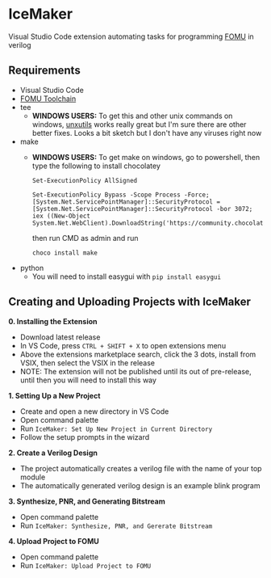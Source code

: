 # IceMaker 

Visual Studio Code extension automating tasks for programming [FOMU](https://tomu.im/fomu.html) in verilog


## Requirements
- Visual Studio Code
- [FOMU Toolchain](https://github.com/im-tomu/fomu-toolchain)
- tee
  - **WINDOWS USERS:** To get this and other unix commands on windows, [unxutils](https://sourceforge.net/projects/unxutils/files/unxutils/current/) works really great but I'm sure there are other better fixes. Looks a bit sketch but I don't have any viruses right now
- make
  - **WINDOWS USERS:** To get make on windows, go to powershell, then type the following to install chocolatey
  
    ``` 
    Set-ExecutionPolicy AllSigned

    Set-ExecutionPolicy Bypass -Scope Process -Force; [System.Net.ServicePointManager]::SecurityProtocol = [System.Net.ServicePointManager]::SecurityProtocol -bor 3072; iex ((New-Object System.Net.WebClient).DownloadString('https://community.chocolatey.org/install.ps1')) 
    ```
    then run CMD as admin and run
    ```
    choco install make
    ```
- python
  - You will need to install easygui with `pip install easygui`

## Creating and Uploading Projects with IceMaker
**0. Installing the Extension**
- Download latest release
- In VS Code, press `CTRL + SHIFT + X` to open extensions menu
- Above the extensions marketplace search, click the 3 dots, install from VSIX, then select the VSIX in the release
- NOTE: The extension will not be published until its out of pre-release, until then you will need to install this way

**1. Setting Up a New Project**
 - Create and open a new directory in VS Code
 - Open command palette
 - Run `IceMaker: Set Up New Project in Current Directory`
 - Follow the setup prompts in the wizard
  
**2. Create a Verilog Design**
- The project automatically creates a verilog file with the name of your top module
- The automatically generated verilog design is an example blink program

**3. Synthesize, PNR, and Generating Bitstream**
- Open command palette
- Run `IceMaker: Synthesize, PNR, and Gererate Bitstream`
  
**4. Upload Project to FOMU**
- Open command palette
- Run `IceMaker: Upload Project to FOMU`
